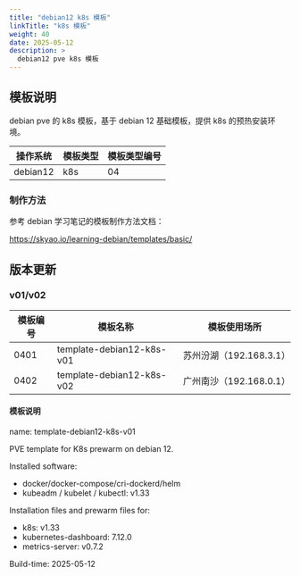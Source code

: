 ```yaml
---
title: "debian12 k8s 模板"
linkTitle: "k8s 模板"
weight: 40
date: 2025-05-12
description: >
  debian12 pve k8s 模板
---
```


## 模板说明

debian pve 的 k8s 模板，基于 debian 12 基础模板，提供 k8s 的预热安装环境。

| 操作系统 | 模板类型 | 模板类型编号 |  
| -------- | -------- | -------- | 
| debian12 | k8s | 04 | 

### 制作方法

参考 debian 学习笔记的模板制作方法文档：

https://skyao.io/learning-debian/templates/basic/

## 版本更新

### v01/v02

| 模板编号 | 模板名称 | 模板使用场所 |
| -------- | -------- | -------- |
| 0401 | template-debian12-k8s-v01 | 苏州汾湖（192.168.3.1） |
| 0402 | template-debian12-k8s-v02 | 广州南沙（192.168.0.1） |

#### 模板说明

name: template-debian12-k8s-v01

PVE template for K8s prewarm on debian 12.

Installed software:

- docker/docker-compose/cri-dockerd/helm
- kubeadm / kubelet / kubectl: v1.33

Installation files and prewarm files for:

- k8s: v1.33
- kubernetes-dashboard: 7.12.0
- metrics-server: v0.7.2

Build-time: 2025-05-12


